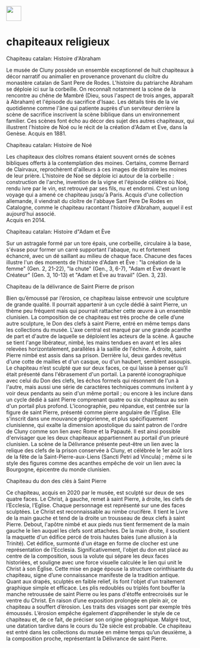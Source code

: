 <a href="https://juncture-digital.org"><img src="https://raw.githubusercontent.com/digitalArtHistory/recits-numeriques/main/images/btn_juncture.svg" style="height:40px"></a>

<param ve-config 
       title="depart" 
       banner="/images/ViennaDioscoridesFolio483vBirds.jpg" 
       layout="vertical">
 
# chapiteaux religieux


Chapiteau catalan: Histoire d'Abraham

Le musée de Cluny possède un ensemble exceptionnel de huit chapiteaux à décor narratif ou animalier en provenance provenant du cloître du monastère catalan de Sant Pere de Rodes. L'histoire du patriarche Abraham se déploie ici sur la corbeille. On reconnaît notamment la scène de la rencontre au chêne de Mambré (Dieu, sous l'aspect de trois anges, apparaît à Abraham) et l'épisode du sacrifice d'Isaac.
Les détails tirés de la vie quotidienne comme l'âne qui patiente auprès d'un serviteur derrière la scène de sacrifice inscrivent la scène biblique dans un environnement familier. Ces scènes font écho au décor des sujet des autres chapiteaux, qui illustrent l'histoire de Noé ou le récit de la création d'Adam et Eve, dans la Genèse.
Acquis en 1881.
<param ve-graphic 
       url="https://www.musee-moyenage.fr/cache/media/oeuvres/chapiteau-catalan-histoire-dabraham/chapiteau-catalan-abraham-1/s,900-516c83.jpg" 
       title="Histoire d'Abraham" />

Chapiteau catalan: Histoire de Noé

Les chapiteaux des cloîtres romans étaient souvent ornés de scènes bibliques offerts à la contemplation des moines. Certains, comme Bernard de Clairvaux, reprochèrent d'ailleurs à ces images de distraire les moines de leur prière.
L'histoire de Noé se déploie ici autour de la corbeille : construction de l'arche, invention de la vigne et l'épisode célèbre où Noé, rendu ivre par le vin, est retrouvé par ses fils, nu et endormi. C'est un long voyage qui a amené ce chapiteau jusqu'à Paris. Acquis d'une collection allemande, il viendrait du cloître de l'abbaye Sant Pere De Rodes en Catalogne, comme le chapiteau racontant l'histoire d'Abraham, auquel il est aujourd'hui associé.  
Acquis en 2014.
<param ve-graphic 
       url="https://www.musee-moyenage.fr/cache/media/oeuvres/chapiteau-catalan-histoire-dabraham/chapiteau-catalan-cl-23900-1/s,900-2dc782.jpg" 
       title="Histoire de Noé" />

Chapiteau catalan: Histoire d"Adam et Ève

Sur un astragale formé par un tore épais, une corbeille, circulaire à la base, s'évase pour former un carré supportant l'abaque, nu et fortement échancré, avec un dé saillant au milieu de chaque face. Chacune des faces illustre l'un des moments de l'histoire d'Adam et Ève : "la création de la femme" (Gen. 2, 21-22), "la chute" (Gen., 3, 6-7), "Adam et Ève devant le Créateur" (Gen. 3, 10-13) et "Adam et Ève au travail" (Gen. 3, 23).
<param ve-graphic 
       url="https://www.musee-moyenage.fr/cache/media/oeuvres/cl_10754_chapiteau_2/s,900-a56dc4.jpg" 
       title="Histoire d'Adam et Ève" />


Chapiteau de la délivrance de Saint Pierre de prison

Bien qu’émoussé par l’érosion, ce chapiteau laisse entrevoir une sculpture de grande qualité. Il pourrait appartenir à un cycle dédié à saint Pierre, un thème peu fréquent mais qui pourrait rattacher cette œuvre à un ensemble clunisien.
La composition de ce chapiteau est très proche de celle d’une autre sculpture, le Don des clefs à saint Pierre, entré en même temps dans les collections du musée.
L'axe central est marqué par une grande acanthe de part et d'autre de laquelle se déploient les acteurs de la scène. À gauche se tient l'ange libérateur, nimbé, les mains tendues en avant et les ailes relevées horizontalement, parallèles à la saillie de l'échine. À droite, saint Pierre nimbé est assis dans sa prison. Derrière lui, deux gardes revêtus d'une cotte de mailles et d'un casque, ou d'un haubert, semblent assoupis.
Le chapiteau n’est sculpté que sur deux faces, ce qui laisse à penser qu’il était présenté dans l'ébrasement d'un portail. La parenté iconographique avec celui du Don des clefs, les échos formels qui résonnent de l'un à l'autre, mais aussi une série de caractères techniques communs invitent à y voir deux pendants au sein d'un même portail ; ou encore à les inclure dans un cycle dédié à saint Pierre comprenant quatre ou six chapiteaux au sein d'un portail plus profond.
L’iconographie, peu répandue, est centrée sur la figure de saint Pierre, présenté comme pierre angulaire de l'Église. Elle s'inscrit dans une mouvance grégorienne, et plus spécifiquement clunisienne, qui exalte la dimension apostolique du saint patron de l'ordre de Cluny comme son lien avec Rome et la Papauté. Il est ainsi possible d'envisager que les deux chapiteaux appartiennent au portail d'un prieuré clunisien.
La scène de la Délivrance présente peut-être un lien avec la relique des clefs de la prison conservée à Cluny, et célébrée le 1er août lors de la fête de la Saint-Pierre-aux-Liens (Sancti Petri ad Vincula) ; même si le style des figures comme des acanthes empêche de voir un lien avec la Bourgogne, épicentre du monde clunisien.
<param ve-graphic 
       url="https://www.musee-moyenage.fr/cache/media/oeuvres/cl-23939-1/s,900-3e34b0.jpg" 
       title="Chapiteau de la délivrance de Saint Pierre de prison" />


Chapiteau du don des clés à Saint Pierre

Ce chapiteau, acquis en 2020 par le musée, est sculpté sur deux de ses quatre faces. Le Christ, à gauche, remet à saint Pierre, à droite, les clefs de l’Ecclesia, l’Eglise.
Chaque personnage est représenté sur une des faces sculptées. Le Christ est reconnaissable au nimbe crucifère. Il tient le Livre de la main gauche et tend de la droite un trousseau de deux clefs à saint Pierre. Debout, l'apôtre nimbé et aux pieds nus tient fermement de la main gauche le lien auquel les clefs sont attachées. De la main droite, il soutient la maquette d'un édifice percé de trois hautes baies (une allusion à la Trinité). Cet édifice, surmonté d'un étage en forme de clocher est une représentation de l'Ecclesia.
Significativement, l'objet du don est placé au centre de la composition, sous la volute qui sépare les deux faces historiées, et souligne avec une force visuelle calculée le lien qui unit le Christ à son Église.
Cette mise en page épouse la structure corinthisante du chapiteau, signe d’une connaissance manifeste de la tradition antique.
Quant aux drapés, sculptés en faible relief, ils font l'objet d'un traitement graphique simple et efficace. Les plis redoublés ou triplés font bouffer la manche retroussée de saint Pierre ou les pans d'étoffe entrecroisés sur le ventre du Christ.
En raison d’une exposition prolongée en plein air, ce chapiteau a souffert d’érosion. Les traits des visages sont par exemple très émoussés. L’érosion empêche également d’appréhender le style de ce chapiteau et, de ce fait, de préciser son origine géographique.
Malgré tout, une datation tardive dans le cours du 12e siècle est probable.
Ce chapiteau est entré dans les collections du musée en même temps qu’un deuxième, à la composition proche, représentant la Délivrance de saint Pierre.
<param ve-graphic 
       url="https://www.musee-moyenage.fr/cache/media/oeuvres/cl-23938/s,315-2259f4.jpg" 
       title="Chapiteau du don des clés à Saint Pierre" />


























